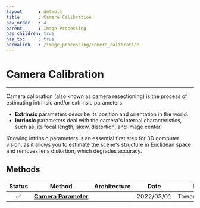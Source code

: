 ```yaml
---
layout      : default
title       : Camera Calibration
nav_order   : 4
parent      : Image Processing
has_children: true
has_toc     : true
permalink   : /image_processing/camera_calibration
---
```


# Camera Calibration

---

Camera calibration (also known as camera resectioning) is the process of
estimating intrinsic and/or extrinsic parameters.

- **Extrinsic** parameters describe its position and orientation in the world.
- **Intrinsic** parameters deal with the camera's internal characteristics,
  such as, its focal length, skew, distortion, and image center.

Knowing intrinsic parameters is an essential first step for 3D computer
vision, as it allows you to estimate the scene's structure in Euclidean space
and removes lens distortion, which degrades accuracy.

## Methods

| Status | Method                                           | Architecture | Date       | Publication                    |
|:------:|--------------------------------------------------|--------------|------------|--------------------------------|
|   ✅    | [**Camera&nbsp;Parameter**](camera_parameter.md) |              | 2022/03/01 | Towards&nbsp;Data&nbsp;Science |
